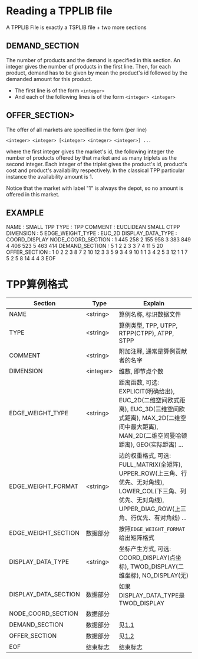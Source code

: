# Reading a TPPLIB file

A TPPLIB File is exactly a TSPLIB file + two more sections



## <span id="demsec">DEMAND_SECTION</span>

The number of products and the demand is specified in this section. An integer gives the number of products in the first line. Then, for each product, demand has to be given by mean the product's id followed by the demanded amount for this product.

- The first line is of the form
  `<integer>` 
- And each of the following lines is of the form
  `<integer> <integer> `



## <span id="offsec">OFFER_SECTION</span>>

The offer of all markets are specified in the form (per line)

`<integer> <integer> [<integer> <integer> <integer>] ...`

where the first integer gives the market's id, the following integer the number of products offered by that market and as many triplets as the second integer.  Each integer of the triplet gives the product's id, product's cost and product's availability respectively. In the classical TPP particular instance the availability amount is 1.

Notice that the market with label "1" is always the depot, so no amount is offered in this market.



## EXAMPLE

NAME    :  SMALL TPP 
TYPE      :  TPP 
COMMENT   : EUCLIDEAN SMALL CTPP 
DIMENSION : 5 
EDGE_WEIGHT_TYPE  : EUC_2D 
DISPLAY_DATA_TYPE : COORD_DISPLAY 
NODE_COORD_SECTION : 
1 445 258 
2 155 958 
3 383 849 
4 406 523 
5 463 414 
DEMAND_SECTION : 
5 
1  2 
2  3 
3  7 
4 11 
5 20 
OFFER_SECTION : 
1 0 
2 2  3  8  7   2 10 12 
3 3  5  9  3   4  9 10   1  1  3 
4 2  5  3 12   1  1  7 
5 2  5  8 14   4  4  3 
EOF



# TPP算例格式

| Section              | Type       | Explain                                                      |
| -------------------- | ---------- | ------------------------------------------------------------ |
| NAME                 | \<string>  | 算例名称, 标识数据文件                                       |
| TYPE                 | \<string>  | 算例类型, TPP, UTPP, RTPP(CTPP), ATPP, STPP                  |
| COMMENT              | \<string>  | 附加注释, 通常是算例贡献者的名字                             |
| DIMENSION            | \<integer> | 维数, 即节点个数                                             |
| EDGE_WEIGHT_TYPE     | \<string>  | 距离函数, 可选: EXPLICIT(明确给出), EUC_2D(二维空间欧式距离), EUC_3D(三维空间欧式距离), MAX_2D(二维空间中最大距离), MAN_2D(二维空间曼哈顿距离), GEO(实际距离) ... |
| EDGE_WEIGHT_FORMAT   | \<string>  | 边的权重格式, 可选: FULL_MATRIX(全矩阵), UPPER_ROW(上三角、行优先、无对角线), LOWER_COL(下三角、列优先、无对角线), UPPER_DIAG_ROW(上三角、行优先、有对角线) ... |
| EDGE_WEIGHT_SECTION  | 数据部分   | 按照`EDGE_WEIGHT_FORMAT`给出矩阵格式                         |
| DISPLAY_DATA_TYPE    | \<string>  | 坐标产生方式, 可选: COORD_DISPLAY(点坐标), TWOD_DISPLAY(二维坐标), NO_DISPLAY(无) |
| DISPLAY_DATA_SECTION | 数据部分   | 如果DISPLAY_DATA_TYPE是TWOD_DISPLAY                          |
| NODE_COORD_SECTION   | 数据部分   |                                                              |
| DEMAND_SECTION       | 数据部分   | 见[1.1](#demsec)                                             |
| OFFER_SECTION        | 数据部分   | 见[1.2](#offsec)                                             |
| EOF                  | 结束标志   | 结束标志                                                     |

 
